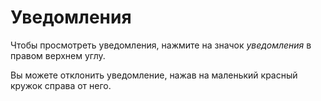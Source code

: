# Уведомления

Чтобы просмотреть уведомления, нажмите на значок <i class="fas fa-lg fa-fw fa-bell"><span class="visually-hidden">уведомления</span></i> в правом верхнем углу.

Вы можете отклонить уведомление, нажав на маленький красный кружок справа от него.